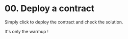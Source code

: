 # 00. Deploy a contract

Simply click to deploy the contract and check the solution.

It's only the warmup !